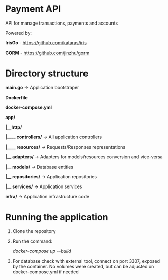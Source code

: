 # Payment API
API for manage transactions, payments and accounts

Powered by:

**IrisGo** - https://github.com/kataras/iris

**GORM** - https://github.com/jinzhu/gorm

# Directory structure

**main.go** -> Application bootstraper

**Dockerfile**

**docker-compose.yml**

**app/**

**|__http/**

**|____ controllers/** -> All application controllers

**|____ resources/** -> Requests/Responses representations

**|__ adapters/** -> Adapters for models/resources conversion and vice-versa

**|__ models/** -> Database entities

**|__ repositories/** -> Application repositories

**|__ services/** -> Application services

**infra/** -> Application infrastructure code
	
# Running the application

 1. Clone the repository
 2. Run the command:
 

	*docker-compose up --build*
3. For database check  with external tool, connect on port 3307, exposed by the container. No volumes were created, but can be adjusted on docker-compose.yml if needed